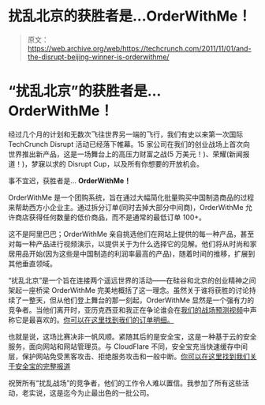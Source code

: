# 扰乱北京的获胜者是...OrderWithMe！

> 原文：<https://web.archive.org/web/https://techcrunch.com/2011/11/01/and-the-disrupt-beijing-winner-is-orderwithme/>

# “扰乱北京”的获胜者是… OrderWithMe！

经过几个月的计划和无数次飞往世界另一端的飞行，我们有史以来第一次国际 TechCrunch Disrupt 活动已经落下帷幕。15 家公司在我们的创业战场上首次向世界推出新产品，这是一场舞台上的高压力财富之战(5 万美元！)、荣耀(新闻报道！)，梦寐以求的 Disrupt Cup，以及所有你想要的开放机会。

事不宜迟，获胜者是… **OrderWithMe！**

OrderWithMe 是一个团购系统，旨在通过大幅简化批量购买中国制造商品的过程来帮助西方小企业主。通过拆分订单(同时去掉大部分中间商)，OrderWithMe 允许商店获得任何数量的低价商品，而不是通常的最低订单 100+。

这不是阿里巴巴；OrderWithMe 亲自挑选他们在网站上提供的每一种产品，甚至对每一种产品进行视频演示，以提供关于为什么选择它的见解。他们将从时尚和家居用品开始(因为这些是中国制造的利润率最高的产品)，随着时间的推移，扩展到其他垂直领域。

“扰乱北京”是一个旨在连接两个遥远世界的活动——在硅谷和北京的创业精神之间架起一座桥梁 OrderWithMe 完美地概括了这一理念。虽然关于谁将获胜的讨论持续了一整天，但从他们登上舞台的那一刻起，OrderWithMe 显然是一个强有力的竞争者。当他们离开时，亚历克西亚和我正在争论谁会在[我们的战场预测视频](https://web.archive.org/web/20230203063104/https://techcrunch.com/2011/10/31/who-will-win-the-techcrunch-disrupt-beijing-startup-battlefield/)中声称它是最喜欢的。[你可以在这里找到我们的订单明细。](https://web.archive.org/web/20230203063104/https://techcrunch.com/2011/10/31/orderwithme-offers-wholesale-group-buying-for-small-businesses/)

也就是说，这场比赛决非一帆风顺。紧随其后的是安全宝，这是一种基于云的安全服务，面向网站和网站管理员。与 CloudFlare 不同，安全宝充当快速缓存中间层，保护网站免受黑客攻击、拒绝服务攻击和一般中断。[你可以在这里找到我们关于安全宝的完整报道](https://web.archive.org/web/20230203063104/https://techcrunch.com/2011/10/31/anquanbao-makes-the-internet-safer-faster-and-more-intelligent/)

祝贺所有“扰乱战场”的竞争者，他们的工作令人难以置信。我参加了所有这些活动，老实说，这是迄今为止最出色的一批公司。